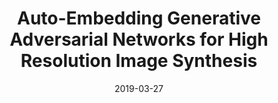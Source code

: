 ---
title: "Auto-Embedding Generative Adversarial Networks for High Resolution Image Synthesis"
collection: journals
permalink: /publication/Auto-Embedding
date: 2019-03-27
year: "2019"
venue: "IEEE Transactions on Multimedia"
city: 
state: ""
thumbnail: "Auto-Embedding.png"
teaser :
authors: "Yong Guo, Qi Chen, Jian Chen, Qingyao Wu, Qinfeng Shi, Mingkui Tan"
bibtex: Auto-Embedding.txt
uri: Auto-Embedding.pdf
arxiv: https://arxiv.org/abs/1903.11250
project: 
source: https://github.com/guoyongcs/AEGAN
poster: 
data:
---